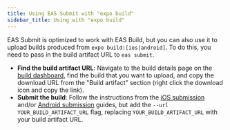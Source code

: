 ```yaml
---
title: Using EAS Submit with "expo build"
sidebar_title: Using with "expo build"
---
```


EAS Submit is optimized to work with EAS Build, but you can also use it to upload builds produced from `expo build:[ios|android]`. To do this, you need to pass in the build artifact URL to `eas submit`.

- **Find the build artifact URL**: Navigate to the build details page on the [build dashboard](https://expo.dev/builds), find the build that you want to upload, and copy the download URL from the "Build artifact" section (right click the download icon and copy the link).
- **Submit the build**: Follow the instructions from the [iOS submission](ios.md) and/or [Android submission](android.md) guides, but add the `--url YOUR_BUILD_ARTIFACT_URL` flag, replacing `YOUR_BUILD_ARTIFACT_URL` with your build artifact URL.
